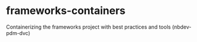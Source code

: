 # frameworks-containers
Containerizing the frameworks project with best practices and tools (nbdev-pdm-dvc)
